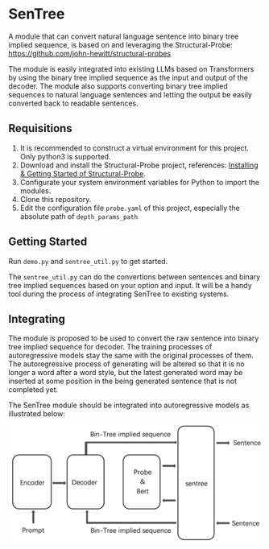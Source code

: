 # SenTree
A module that can convert natural language sentence into binary tree implied sequence, is based on and leveraging the Structural-Probe: https://github.com/john-hewitt/structural-probes

The module is easily integrated into existing LLMs based on Transformers by using the binary tree implied sequence as the input and output of the decoder.
The module also supports converting binary tree implied sequences to natural language sentences and letting the output be easily converted back to readable sentences.

## Requisitions

1. It is recommended to construct a virtual environment for this project. Only python3 is supported.
2. Download and install the Structural-Probe project, references: [Installing & Getting Started of Structural-Probe](https://github.com/john-hewitt/structural-probes?tab=readme-ov-file#installing--getting-started).
3. Configurate your system environment variables for Python to import the modules.
4. Clone this repository.
5. Edit the configuration file `probe.yaml` of this project, especially the absolute path of `depth_params_path`

## Getting Started
Run `demo.py` and `sentree_util.py` to get started.

The `sentree_util.py` can do the convertions between sentences and binary tree implied sequences based on your option and input.
It will be a handy tool during the process of integrating SenTree to existing systems.

## Integrating

The module is proposed to be used to convert the raw sentence into binary tree implied sequence for decoder.
The training processes of autoregressive models stay the same with the original processes of them.
The autoregressive process of generating will be altered so that it is no longer a word after a word style, but the latest generated word may be inserted at some position in the being generated sentence that is not completed yet.

The SenTree module should be integrated into autoregressive models as illustrated below:

<p align="center">
  <img src="doc-assets/sentree-transformer-process.png" width="550" title="hover text" alt="SenTree integrated into autoregressive models">
</p>
